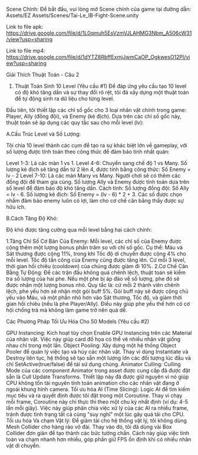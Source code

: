 Scene Chính: Để bắt đầu, vui lòng mở Scene chính của game tại đường dẫn:
Assets/EZ Assets/Scenes/Tai-Le_IB-Fight-Scene.unity

Link to file apk:
https://drive.google.com/file/d/1L0qmuh5EsVzmVJLAHMG3Nbm_A506cW31/view?usp=sharing

Link to file mp4:
https://drive.google.com/file/d/1dYTZ8RbffExmjJwmCaOP_OgkwesO12Pl/view?usp=sharing


Giải Thích Thuật Toán - Câu 2
1. Thuật Toán Sinh 10 Level (Yêu cầu #1)
Để đáp ứng yêu cầu tạo 10 level có độ khó tăng dần và sự thay đổi rõ rệt, tôi đã xây dựng một thuật toán để tự động sinh ra dữ liệu cho từng level.

Đầu tiên, tôi thiết lập các chỉ số gốc cho 3 loại nhân vật chính trong game: Player, Ally (đồng đội), và Enemy (kẻ địch). Dựa trên các chỉ số gốc này, thuật toán sẽ áp dụng các quy tắc sau cho mỗi level (lv):

A.Cấu Trúc Level và Số Lượng:

Tôi chia 10 level thành các cụm để tạo ra sự khác biệt lớn về gameplay, với số lượng được tính toán theo công thức để đảm bảo tính nhất quán:

Level 1-3: Là các màn 1 vs 1.
Level 4-6: Chuyển sang chế độ 1 vs Many. Số lượng kẻ địch sẽ tăng dần từ 2 lên 4, được tính bằng công thức: Số Enemy = lv - 2
Level 7-10: Là các màn Many vs Many. Người chơi sẽ có thêm các đồng đội để tham gia cùng. Số lượng Ally và Enemy được tính toán dựa trên số level để đảm bảo độ khó tăng dần. Cách tính:
Số lượng đồng đội: Số Ally = lv - 6.
Số lượng kẻ địch: Số Enemy = (lv - 6) * 2 + 3.
Các số được chọn nhầm đảm bảo enemy luôn có lợi, làm cho cơ chế cân bằng thấy được sự hữu ích.

B.Cách Tăng Độ Khó:

Độ khó được tăng cường qua mỗi level bằng hai cách chính:

1.Tăng Chỉ Số Cơ Bản Của Enemy:	
Mỗi level, các chỉ số của Enemy được cộng thêm một lượng bonus phần trăm so với chỉ số gốc. Cụ thể: Máu và Sát thương được cộng 11%, trong khi Tốc độ di chuyển được cộng 4% cho mỗi level.
Tốc độ tấn công của Enemy cũng được tăng lên. Cứ mỗi 3 level, thời gian hồi chiêu (cooldown) của chúng được giảm đi 10%.
2.Cơ Chế Cân Bằng Tự Động:
Để các trận đấu không quá chênh lệch, thuật toán sẽ kiểm tra số lượng của hai phe.
Nếu một phe bị áp đảo về số lượng, phe đó sẽ được nhận một lượng bonus nhỏ. Quy tắc là: cứ mỗi 2 thành viên chênh lệch, phe yếu hơn sẽ nhận một gói buff 5%.
Gói buff này sẽ được cộng chủ yếu vào Máu, và một phần nhỏ hơn vào Sát thương, Tốc độ, và giảm thời gian hồi chiêu (nếu là phe Player/Ally). Điều này giúp phe yếu thế hơn có cơ hội chống trả mà không làm game trở nên quá dễ.


Các Phương Pháp Tối Ưu Hóa Cho 50 Models (Yêu cầu #2)

GPU Instancing:
Kích hoạt tùy chọn Enable GPU Instancing trên các Material của nhân vật. Việc này giúp card đồ họa có thể vẽ nhiều nhân vật giống nhau chỉ trong một lần.
Object Pooling:
Xây dựng một hệ thống Object Pooler để quản lý việc tạo và hủy các nhân vật. Thay vì dùng Instantiate và Destroy liên tục, hệ thống sẽ tạo sẵn một lượng lớn các đối tượng lúc đầu và chỉ SetActive(true/false) để tái sử dụng chúng. 
Animator Culling:
Culling Mode của các component Animator trong asset được cung cấp đã được đặt sẵn là Cull Update Transforms. Thiết lập này đã được giữ nguyên vì nó giúp CPU không tốn tài nguyên tính toán animation cho các nhân vật đang ở ngoài khung hình camera.
Tối ưu hóa AI (Time Slicing):
Logic AI để tìm kiếm mục tiêu và ra quyết định được tôi đặt trong một Coroutine. Thay vì chạy mỗi frame, Coroutine này chỉ thực thi theo một chu kỳ nhất định (ví dụ: 4-5 lần mỗi giây). Việc này giúp phân chia việc xử lý của các AI ra nhiều frame, tránh được tình trạng tất cả cùng "suy nghĩ" một lúc gây quá tải cho CPU.
Tối ưu hóa Va chạm Vật lý:
Để giảm tải cho hệ thống vật lý, tôi không dùng Mesh Collider cho hàng rào võ đài. Thay vào đó, tôi đã dùng vài Box Collider đơn giản để tạo thành các bức tường chắn. Cách này giúp việc tính toán va chạm nhanh hơn nhiều, góp phần giữ FPS ổn định khi có nhiều nhân vật di chuyển.
